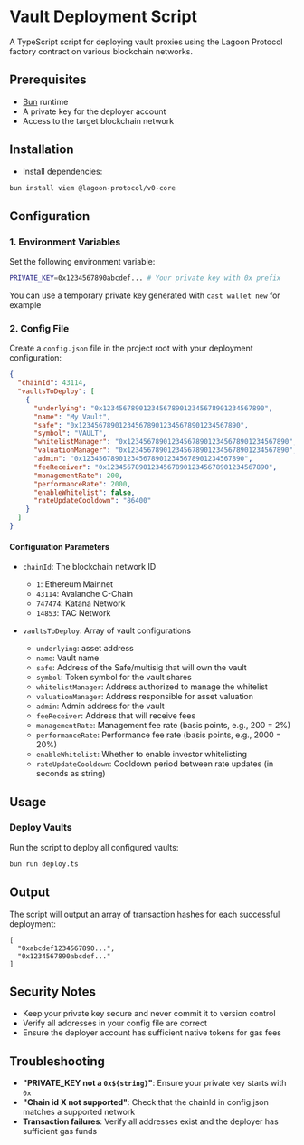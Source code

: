 # Vault Deployment Script

A TypeScript script for deploying vault proxies using the Lagoon Protocol factory contract on various blockchain networks.

## Prerequisites

- [Bun](https://bun.sh/) runtime
- A private key for the deployer account
- Access to the target blockchain network

## Installation

* Install dependencies:
```bash
bun install viem @lagoon-protocol/v0-core
```

## Configuration

### 1. Environment Variables

Set the following environment variable:

```bash
PRIVATE_KEY=0x1234567890abcdef... # Your private key with 0x prefix
```

You can use a temporary private key generated with `cast wallet new` for example

### 2. Config File

Create a `config.json` file in the project root with your deployment configuration:

```json
{
  "chainId": 43114,
  "vaultsToDeploy": [
    {
      "underlying": "0x1234567890123456789012345678901234567890",
      "name": "My Vault",
      "safe": "0x1234567890123456789012345678901234567890",
      "symbol": "VAULT",
      "whitelistManager": "0x1234567890123456789012345678901234567890",
      "valuationManager": "0x1234567890123456789012345678901234567890",
      "admin": "0x1234567890123456789012345678901234567890",
      "feeReceiver": "0x1234567890123456789012345678901234567890",
      "managementRate": 200,
      "performanceRate": 2000,
      "enableWhitelist": false,
      "rateUpdateCooldown": "86400"
    }
  ]
}
```

#### Configuration Parameters

- `chainId`: The blockchain network ID
  - `1`: Ethereum Mainnet
  - `43114`: Avalanche C-Chain
  - `747474`: Katana Network
  - `14853`: TAC Network

- `vaultsToDeploy`: Array of vault configurations
  - `underlying`: asset address
  - `name`: Vault name
  - `safe`: Address of the Safe/multisig that will own the vault
  - `symbol`: Token symbol for the vault shares
  - `whitelistManager`: Address authorized to manage the whitelist
  - `valuationManager`: Address responsible for asset valuation
  - `admin`: Admin address for the vault
  - `feeReceiver`: Address that will receive fees
  - `managementRate`: Management fee rate (basis points, e.g., 200 = 2%)
  - `performanceRate`: Performance fee rate (basis points, e.g., 2000 = 20%)
  - `enableWhitelist`: Whether to enable investor whitelisting
  - `rateUpdateCooldown`: Cooldown period between rate updates (in seconds as string)

## Usage

### Deploy Vaults

Run the script to deploy all configured vaults:

```bash
bun run deploy.ts
```

## Output

The script will output an array of transaction hashes for each successful deployment:

```
[
  "0xabcdef1234567890...",
  "0x1234567890abcdef..."
]
```

## Security Notes

- Keep your private key secure and never commit it to version control
- Verify all addresses in your config file are correct
- Ensure the deployer account has sufficient native tokens for gas fees

## Troubleshooting

- **"PRIVATE_KEY not a `0x${string}`"**: Ensure your private key starts with `0x`
- **"Chain id X not supported"**: Check that the chainId in config.json matches a supported network
- **Transaction failures**: Verify all addresses exist and the deployer has sufficient gas funds

